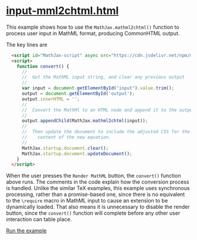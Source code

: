 # [input-mml2chtml.html](https://mathjax.github.io/MathJax-demos-web/input-mml2chtml.html)

This example shows how to use the `MathJax.mathml2chtml()` function to process user input in MathML format, producing CommonHTML output.

The key lines are

``` html
  <script id="MathJax-script" async src="https://cdn.jsdelivr.net/npm/mathjax@3/es5/mml-chtml.js"></script>
  <script>
    function convert() {
      //
      //  Get the MathML input string, and clear any previous output
      //
      var input = document.getElementById("input").value.trim();
      output = document.getElementById('output');
      output.innerHTML = '';
      //
      //  Convert the MathMl to an HTML node and append it to the output
      //
      output.appendChild(MathJax.mathml2chtml(input));
      //
      //  Then update the document to include the adjusted CSS for the
      //    content of the new equation.
      //
      MathJax.startup.document.clear();
      MathJax.startup.document.updateDocument();
    }
  </script>
```

When the user presses the `Render MathML` button, the `convert()` function above runs.  The comments in the code explain how the conversion process is handled.  Unlike the similar TeX examples, this example uses synchronous processing, rather than a promise-based one, since there is no equivalent to the `\require` macro in MathML input to cause an extension to be dynamically loaded.  That also means it is unnecessary to disable the render button, since the `convert()` function will complete before any other user interaction can table place.

[Run the example](https://mathjax.github.io/MathJax-demos-web/input-mml2chtml.html)
